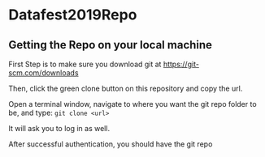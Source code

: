 # Datafest2019Repo

## Getting the Repo on your local machine

 First Step is to make sure you download git at https://git-scm.com/downloads

Then, click the green clone button on this repository and copy the url.

Open a terminal window, navigate to where you want the git repo folder to be, and type: `git clone <url>`

It will ask you to log in as well.

After successful authentication, you should have the git repo
